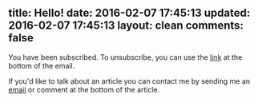 title: Hello!
date: 2016-02-07 17:45:13
updated: 2016-02-07 17:45:13
layout: clean
comments: false
---
You have been subscribed. To unsubscribe, you can use the [link](//svdb.co/newsletter/unsubscribe 'Unsubscribe') at the bottom of the email.

If you'd like to talk about an article you can contact me by sending me an [email](mailto:mail@svdb.co 'mail@svdb.co') or comment at the bottom of the article.
